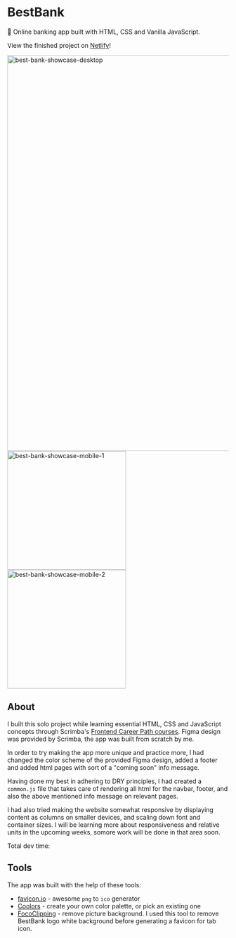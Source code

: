 # BestBank

🏦 Online banking app built with HTML, CSS and Vanilla JavaScript.

View the finished project on [Netlify](https://best-bank-lucieyarish.netlify.app/)!

<img width="900" alt="best-bank-showcase-desktop" src="https://github.com/lucieyarish/best-bank/assets/79669599/fa7508bc-84b7-49bf-806c-c4e7a9481c71">

<img width="270" alt="best-bank-showcase-mobile-1" src="https://github.com/lucieyarish/best-bank/assets/79669599/21489454-cfad-4af4-b1c6-121ef638c681">

<img width="270" alt="best-bank-showcase-mobile-2" src="https://github.com/lucieyarish/best-bank/assets/79669599/01f7384a-85f7-45cf-aada-0b1f21ba0450">

## About

I built this solo project while learning essential HTML, CSS and JavaScript concepts through Scrimba's [Frontend Career Path courses](https://scrimba.com/learn/frontend). Figma design was provided by Scrimba, the app was built from scratch by me.

In order to try making the app more unique and practice more, I had changed the color scheme of the provided Figma design, added a footer and added html pages with sort of a "coming soon" info message.

Having done my best in adhering to DRY principles, I had created a `common.js` file that takes care of rendering all html for the navbar, footer, and also the above mentioned info message on relevant pages.

I had also tried making the website somewhat responsive by displaying content as columns on smaller devices, and scaling down font and container sizes. I will be learning more about responsiveness and relative units in the upcoming weeks, somore work will be done in that area soon.

Total dev time:

## Tools

The app was built with the help of these tools:

- [favicon.io](https://favicon.io/) - awesome `png` to `ico` generator
- [Coolors](https://coolors.co/) - create your own color palette, or pick an existing one
- [FocoClipping](https://www.fococlipping.com/) - remove picture background. I used this tool to remove BestBank logo white background before generating a favicon for tab icon.
